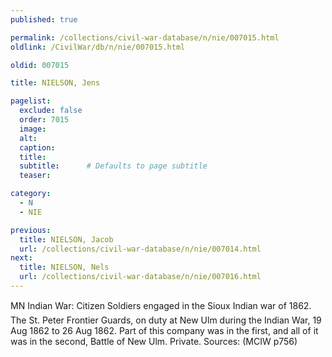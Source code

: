 ```yaml
---
published: true

permalink: /collections/civil-war-database/n/nie/007015.html
oldlink: /CivilWar/db/n/nie/007015.html

oldid: 007015

title: NIELSON, Jens

pagelist:
  exclude: false
  order: 7015
  image: 
  alt:
  caption:
  title:
  subtitle:      # Defaults to page subtitle
  teaser:

category: 
  - N 
  - NIE

previous:
  title: NIELSON, Jacob
  url: /collections/civil-war-database/n/nie/007014.html  
next:
  title: NIELSON, Nels
  url: /collections/civil-war-database/n/nie/007016.html   
---
```

MN Indian War: &#147;Citizen Soldiers engaged in the Sioux Indian war of 1862&#148;. The St. Peter Frontier Guards, on duty at New Ulm during the Indian War, 19 Aug 1862 to 26 Aug 1862. Part of this company was in the first, and all of it was in the second, Battle of New Ulm. Private. Sources: (MCIW p756)